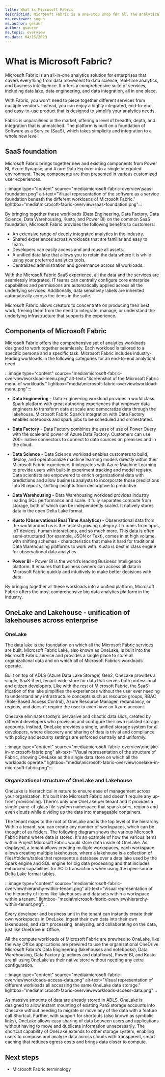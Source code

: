 ```yaml
---
title: What is Microsoft Fabric
description: Microsoft Fabric is a one-stop shop for all the analytical needs of every enterprise. It covers the complete spectrum of services including data movement, data lake, data engineering, data integration and data science, real time analytics, and business intelligence.
ms.reviewer: sngun
ms.author: gesaur
author: gsaurer
ms.topic: overview
ms.date: 04/15/2023
---
```


# What is Microsoft Fabric?

Microsoft Fabric is an all-in-one analytics solution for enterprises that covers everything from data movement to data science, real-time analytics, and business intelligence. It offers a comprehensive suite of services, including data lake, data engineering, and data integration, all in one place.

With Fabric, you won't need to piece together different services from multiple vendors. Instead, you can enjoy a highly integrated, end-to-end, and easy-to-use product that is designed to simplify your analytics needs.

Fabric is unparalleled in the market, offering a level of breadth, depth, and integration that is unmatched. The platform is built on a foundation of Software as a Service (SaaS), which takes simplicity and integration to a whole new level.

## SaaS foundation

Microsoft Fabric brings together new and existing components from Power BI, Azure Synapse, and Azure Data Explorer into a single integrated environment. These components are then presented in various customized user experiences.

:::image type="content" source="media\microsoft-fabric-overview\saas-foundation.png" alt-text="Visual representation of the software as a service foundation beneath the different workloads of Microsoft Fabric." lightbox="media\microsoft-fabric-overview\saas-foundation.png":::

By bringing together these workloads (Data Engineering, Data Factory, Data Science, Data Warehousing, Kusto, and Power BI) on the common SaaS foundation, Microsoft Fabric provides the following benefits to customers:

- An extensive range of deeply integrated analytics in the industry.
- Shared experiences across wrokloads that are familiar and easy to learn.
- Developers can easily access and and reuse all assets.
- A unified data lake that allows you to retain the data where it is while using your preferred analytics tools.
- Centralized administration and governance across all workloads.

With the Microsoft Fabric SaaS experience, all the data and the services are seamlessly integrated. IT teams can centrally configure core enterprise capabilities and permissions are automatically applied across all the underlying services. Additionally, data sensitivity labels are inherited automatically across the items in the suite.

Microsoft Fabric allows creators to concentrate on producing their best work, freeing them from the need to integrate, manage, or understand the underlying infrastructure that supports the experience.

## Components of Microsoft Fabric

Microsoft Fabric offers the comprehensive set of analytics workloads designed to work together seamlessly. Each workload is tailored to a specific persona and a specific task. Microsoft Fabric includes industry-leading workloads in the following categories for an end-to-end analytical need.  

:::image type="content" source="media\microsoft-fabric-overview\workload-menu.png" alt-text="Screenshot of the Microsoft Fabric menu of workloads." lightbox="media\microsoft-fabric-overview\workload-menu.png":::

- **Data Engineering** - Data Engineering workload provides a world class Spark platform with great authoring experiences that empower data engineers to transform data at scale and democratize data through the lakehouse. Microsoft Fabric Spark’s integration with Data Factory enables notebooks and spark jobs to be scheduled and orchestrated.

- **Data Factory** - Data Factory combines the ease of use of Power Query with the scale and power of Azure Data Factory. Customers can use 200+ native connectors to connect to data sources on premises and in the cloud.  

- **Data Science** - Data Science workload enables customers to build, deploy, and operationalize machine learning models directly within their Microsoft Fabric experience. It integrates with Azure Machine Learning to provide users with built-in experiment tracking and model registry. Data scientists are empowered to enrich organizational data with predictions and allow business analysts to incorporate those predictions into BI reports, shifting insights from descriptive to predictive.

- **Data Warehousing** - Data Warehousing workload provides industry leading SQL performance and scale. It fully separates compute from storage, both of which can be independently scaled. It natively stores data in the open Delta Lake format.

- **Kusto (Observational Real Time Analytics)** - Observational data from the world around us is the fastest growing category. It comes from apps, IoT devices, human interactions, and so much more. This data is often semi-structured (for example, JSON or Text), comes in at high volume, with shifting schemas - characteristics that make it hard for traditional Data Warehousing platforms to work with. Kusto is best in class engine for observational data analytics.

- **Power BI** - Power BI is the world’s leading Business Intelligence platform. It ensures that business owners can access all data in Microsoft Fabric quickly and intuitively to make better decisions with data.

By bringing together all these workloads into a unified platform, Microsoft Fabric offers the most comprehensive big data analytics platform in the industry.

## OneLake and Lakehouse - unification of lakehouses across enterprise

### OneLake

The data lake is the foundation on which all the Microsoft Fabric services are built. Microsoft Fabric Lake, also known as OneLake, is built into the Microsoft Fabric service and provides a single place to store all organizational data and on which all of Microsoft Fabric’s workloads operate.  

Built on top of ADLS (Azure Data Lake Storage) Gen2, OneLake provides a single, SaaS-ified, tenant-wide store for data that serves both professional and citizen developers. Like with the rest of Microsoft Fabric, the SaaS-ification of the lake simplifies the experiences without the user ever needing to understand any infrastructure concepts such as resource groups, RBAC (Role-Based Access Control), Azure Resource Manager, redundancy, or regions, and doesn't require the user to even have an Azure account.  

OneLake eliminates today’s pervasive and chaotic data silos, created by different developers who provision and configure their own isolated storage accounts. Instead, OneLake provides a single, unified storage system for all developers, where discovery and sharing of data is trivial and compliance with policy and security settings are enforced centrally and uniformly.  

:::image type="content" source="media\microsoft-fabric-overview\onelake-in-microsoft-fabric.png" alt-text="Visual representation of the structure of Fabric, showing OneLake as the single data store on which all the workloads operate." lightbox="media\microsoft-fabric-overview\onelake-in-microsoft-fabric.png":::

### Organizational structure of OneLake and Lakehouse

OneLake is hierarchical in nature to ensure ease of management across your organization. It's built into Microsoft Fabric and doesn't require any up-front provisioning. There's only one OneLake per tenant and it provides a single-pane-of-glass file-system namespace that spans users, regions and even clouds while dividing up the data into manageable containers.  

The tenant maps to the root of OneLake and is the top level of the hierarchy. Within a tenant, you can create any number of workspaces, which can be thought of as folders. The following diagram shows the various Microsoft Fabric items where data is stored. It's an example of how the various items within Project Microsoft Fabric would store data inside of OneLake. As displayed, a tenant allows creating multiple workspaces, each workspace allows creating multiple lakehouses, where a lakehouse is a collection of files/folders/tables that represents a database over a data lake used by the Spark engine and SQL engine for big data processing and that includes enhanced capabilities for ACID transactions when using the open-source Delta Lake format tables.  

:::image type="content" source="media\microsoft-fabric-overview\hierarchy-within-tenant.png" alt-text="Visual representation of the hierarchy of items like lakehouses and datasets within a workspace within a tenant." lightbox="media\microsoft-fabric-overview\hierarchy-within-tenant.png":::

Every developer and business unit in the tenant can instantly create their own workspaces in OneLake, ingest their own data into their own lakehouses, and start processing, analyzing, and collaborating on the data, just like OneDrive in Office.  

All the compute workloads of Microsoft Fabric are prewired to OneLake, like the way Office applications are prewired to use the organizational OneDrive. Microsoft Fabric’s Data Engineering (lakehouses and notebooks), Data Warehousing, Data Factory (pipelines and dataflows), Power BI, and Kusto are all using OneLake as their native store without needing any extra configuration.  

:::image type="content" source="media\microsoft-fabric-overview\workloads-access-data.png" alt-text="Visual representation of different workloads all accessing the same OneLake data storage." lightbox="media\microsoft-fabric-overview\workloads-access-data.png":::

As massive amounts of data are already stored in ADLS, OneLake is designed to allow instant mounting of existing PaaS storage accounts into OneLake without needing to migrate or move any of the data with a feature call Shortcut. Further, with support for shortcuts (also known as symbolic links), OneLake allows easy sharing of data between users and applications without having to move and duplicate information unnecessarily. The shortcut capability of OneLake extends to other storage system, enabling users to compose and analyze data across clouds with transparent, smart caching that reduces egress costs and brings data closer to compute.  

## Next steps

- Microsoft Fabric terminology
